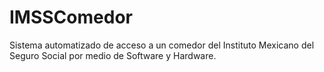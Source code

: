 # IMSSComedor
Sistema automatizado de acceso a un comedor del Instituto Mexicano del Seguro Social por medio de Software y Hardware.
